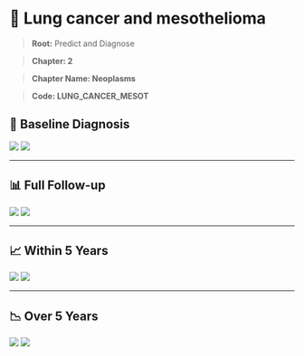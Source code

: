 # 🧬 Lung cancer and mesothelioma
    
> **Root:** Predict and Diagnose

> **Chapter: 2**

> **Chapter Name: Neoplasms**

> **Code: LUNG_CANCER_MESOT**

## 🧪 Baseline Diagnosis

<img src="/Predict/Figures/Baseline/IMP/LUNG_CANCER_MESOT.png" />

<CsvTableIMP src="/public/Predict/Data/Baseline/IMP/IMP_LUNG_CANCER_MESOT.csv" label="🔍 View full results" />

<img src="/Predict/Figures/Baseline/ROC/LUNG_CANCER_MESOT.png" />

<CsvTableROC src="/public/Predict/Data/Baseline/EVA/LUNG_CANCER_MESOT.csv" label="🔍 View full results" />

---

## 📊 Full Follow-up

<img src="/Predict/Figures/ALL/IMP/LUNG_CANCER_MESOT.png" />

<CsvTableIMP src="/public/Predict/Data/ALL/IMP/IMP_LUNG_CANCER_MESOT.csv" label="🔍 View full results" />

<img src="/Predict/Figures/ALL/ROC/LUNG_CANCER_MESOT.png" />

<CsvTableROC src="/public/Predict/Data/ALL/EVA/LUNG_CANCER_MESOT.csv" label="🔍 View full results" />

---

## 📈 Within 5 Years

<img src="/Predict/Figures/FYears/IMP/LUNG_CANCER_MESOT.png" />

<CsvTableIMP src="/public/Predict/Data/FYears/IMP/IMP_LUNG_CANCER_MESOT.csv" label="🔍 View full results" />

<img src="/Predict/Figures/FYears/ROC/LUNG_CANCER_MESOT.png" />

<CsvTableROC src="/public/Predict/Data/FYears/EVA/LUNG_CANCER_MESOT.csv" label="🔍 View full results" />

---

## 📉 Over 5 Years

<img src="/Predict/Figures/OverFYears/IMP/LUNG_CANCER_MESOT.png" />

<CsvTableIMP src="/public/Predict/Data/OverFYears/IMP/IMP_LUNG_CANCER_MESOT.csv" label="🔍 View full results" />

<img src="/Predict/Figures/OverFYears/ROC/LUNG_CANCER_MESOT.png" />

<CsvTableROC src="/public/Predict/Data/OverFYears/EVA/LUNG_CANCER_MESOT.csv" label="🔍 View full results" />
